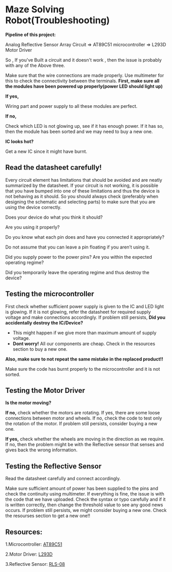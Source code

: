 # Maze Solving Robot(Troubleshooting)

__Pipeline of this project:__

Analog Reflective Sensor Array Circuit => AT89C51 microcontroller =>  L293D Motor Driver

So , If you've Built a circuit and it doesn't work , then the issue is probably with any of the Above three.

Make sure that the wire connections are made properly. Use multimeter for this to check the connectivity between the terminals.
__First, make sure all the modules have been powered up properly(power LED should light up)__


__If yes,__

Wiring part and power supply to all these modules are perfect.

__If no,__

Check which LED is not glowing up, see if it has enough power. If it has so, then the module has been sorted and we may need to buy a new one.

__IC looks hot?__

Get a new IC since it might have burnt.


## Read the datasheet carefully!
Every circuit element has limitations that should be avoided and are neatly
summarized by the datasheet. If your circuit is not working, it is possible that you have bumped
into one of these limitations and thus the device is not behaving as it should. So you should always check (preferably when
designing the schematic and selecting parts) to make sure that you are using the device correctly.

Does your device do what you think it should?

Are you using it properly?

Do you know what each
pin does and have you connected it appropriately?

Do not assume that you can leave a pin
floating if you aren’t using it.

Did you supply power to the power pins? Are you within the
expected operating regime?

Did you temporarily leave the operating regime and thus destroy the
device?




## Testing the microcontroller
First check whether sufficient power supply is given to the IC and LED light is glowing. If it is not glowing, refer the datasheet for required supply voltage and make connections accordingly. If problem still persists,
__Did you accidentally destroy the IC/Device?__

- This might happen if we give more than maximum amount of supply voltage.
- __Dont worry!__ All our components are cheap. Check in the resources section to buy a new one.

__Also, make sure to not repeat the same mistake in the replaced product!!__ 



Make sure the code has burnt properly to the microcontroller and it is not sorted.
 




## Testing the Motor Driver
__Is the motor moving?__

__If no,__ check whether the motors are rotating. If yes, there are some loose connections between motor and wheels. If no, check the code to test only the rotation of the motor. If problem still persists, consider buying a new one.

__If yes,__ check whether the wheels are moving in the direction as we require. If no, then the problem might be with the Reflective sensor that senses and gives back the wrong information.



## Testing the Reflective Sensor
Read the datasheet carefully and connect accordingly.

Make sure sufficient amount of power has been supplied to the pins and check the continuity using multimeter. If everything is fine, the issue is with the code that we have uploaded. Check the syntax or typo carefully and if it is written correctly, then change the threshold value to see any good news occurs. If problem still persists, we might consider buying a new one. Check the resourses section to get a new one!!

## Resources:

1.Microcontroller: [AT89C51](https://www.tanotis.com/products/microchip-at89c51rc-24pu-8-bit-mcu-8051-family-at89c51-series-microcontrollers-24-mhz-32-kb-512-byte-40-pins-dip?gclid=Cj0KCQjwnv71BRCOARIsAIkxW9Ffutxhf4v3fp8Y4zDpi6YADGJV1NbKa32D-whK-9y_JijnM0JstEIaApQlEALw_wcB)

2.Motor Driver: [L293D](https://robu.in/product/l293d-motor-driver-module/?gclid=Cj0KCQjwnv71BRCOARIsAIkxW9EoYF7OFAE4hsqs8PjDzywUW9RfuoxLQ7uP0Y4wb7D9r7cbll7G4TAaAvM-EALw_wcB)

3.Reflective Sensor: [RLS-08](https://robu.in/product/smartelex-rls-08-analog-digital-line-sensor-array/?gclid=Cj0KCQjwnv71BRCOARIsAIkxW9EVLeEhqiyeVCzqHhnChUcinQUSzdu4r99Kg8aHQXvWzn9UlngtjbsaAnZDEALw_wcB)
